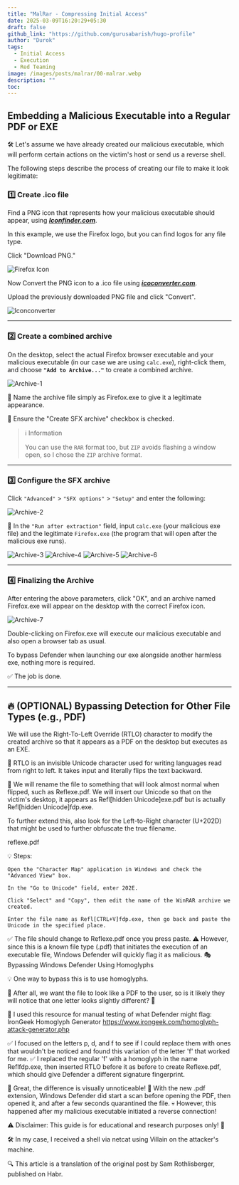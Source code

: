 ```yaml
---
title: "MalRar - Compressing Initial Access"
date: 2025-03-09T16:20:29+05:30
draft: false
github_link: "https://github.com/gurusabarish/hugo-profile"
author: "Durok"
tags:
  - Initial Access
  - Execution
  - Red Teaming
image: /images/posts/malrar/00-malrar.webp
description: ""
toc: 
---
```



## Embedding a Malicious Executable into a Regular PDF or EXE
🛠️ Let's assume we have already created our malicious executable, which will perform certain actions on the victim's host or send us a reverse shell. 

The following steps describe the process of creating our file to make it look legitimate:

### 1️⃣ Create .ico file 

Find a PNG icon that represents how your malicious executable should appear, using **_[Iconfinder.com](https://iconfinder.com/)_**.

In this example, we use the Firefox logo, but you can find logos for any file type.

Click "Download PNG."

![Firefox Icon](/images/posts/malrar/05-flaticon-png.png)


Now Convert the PNG icon to a .ico file using **_[icoconverter.com](https://icoconverter.com/)_**.

Upload the previously downloaded PNG file and click "Convert".

![Iconconverter](/images/posts/malrar/05-Converter.png)

---

### 2️⃣ Create a combined archive

On the desktop, select the actual Firefox browser executable and your malicious executable (in our case we are using `calc.exe`), right-click them, and choose **`"Add to Archive..."`** to create a combined archive.

![Archive-1](/images/posts/malrar/00-setting.png)

🔹 Name the archive file simply as Firefox.exe to give it a legitimate appearance. 

🔹 Ensure the "Create SFX archive" checkbox is checked.

> ℹ️ Information
>
> You can use the `RAR` format too, but `ZIP` avoids flashing a window open, so I chose the `ZIP` archive format.
---

### 3️⃣ Configure the SFX archive

Click `"Advanced"` > `"SFX options"` > `"Setup"` and enter the following:

![Archive-2](/images/posts/malrar/01-advanced.png)

🔹 In the `"Run after extraction"` field, input `calc.exe` (your malicious exe file) and the legitimate `Firefox.exe` (the program that will open after the malicious exe runs).

![Archive-3](/images/posts/malrar/02-advanced-setup.png)
![Archive-4](/images/posts/malrar/03-advanced-modes.png)
![Archive-5](/images/posts/malrar/04-advanced-update.png)
![Archive-6](/images/posts/malrar/06-advanced-icon.png)

---
### 4️⃣ Finalizing the Archive

After entering the above parameters, click "OK", and an archive named Firefox.exe will appear on the desktop with the correct Firefox icon. 

![Archive-7](/images/posts/malrar/07-final-zip.png)

Double-clicking on Firefox.exe will execute our malicious executable and also open a browser tab as usual. 

To bypass Defender when launching our exe alongside another harmless exe, nothing more is required.

✅ The job is done.

---

## 🔥 (OPTIONAL) Bypassing Detection for Other File Types (e.g., PDF)

We will use the Right-To-Left Override (RTLO) character to modify the created archive so that it appears as a PDF on the desktop but executes as an EXE.

📌 RTLO is an invisible Unicode character used for writing languages read from right to left. It takes input and literally flips the text backward.

📌 We will rename the file to something that will look almost normal when flipped, such as Reflexe.pdf. We will insert our Unicode so that on the victim's desktop, it appears as Refl[hidden Unicode]exe.pdf but is actually Refl[hidden Unicode]fdp.exe.

To further extend this, also look for the Left-to-Right character (U+202D) that might be used to further obfuscate the true filename.

refl‮fdp.exe

💡 Steps:

    Open the "Character Map" application in Windows and check the "Advanced View" box.

    In the "Go to Unicode" field, enter 202E.

    Click "Select" and "Copy", then edit the name of the WinRAR archive we created.

    Enter the file name as Refl[CTRL+V]fdp.exe, then go back and paste the Unicode in the specified place.

✅ The file should change to Reflexe.pdf once you press paste. ⚠️ However, since this is a known file type (.pdf) that initiates the execution of an executable file, Windows Defender will quickly flag it as malicious.
🎭 Bypassing Windows Defender Using Homoglyphs

💡 One way to bypass this is to use homoglyphs.

🎯 After all, we want the file to look like a PDF to the user, so is it likely they will notice that one letter looks slightly different? 🤔

🔹 I used this resource for manual testing of what Defender might flag: IronGeek Homoglyph Generator
 https://www.irongeek.com/homoglyph-attack-generator.php

✅ I focused on the letters p, d, and f to see if I could replace them with ones that wouldn't be noticed and found this variation of the letter 'f' that worked for me. ✅ I replaced the regular 'f' with a homoglyph in the name Reflfdp.exe, then inserted RTLO before it as before to create Reflexe.pdf, which should give Defender a different signature fingerprint.

🎉 Great, the difference is visually unnoticeable! 🚨 With the new .pdf extension, Windows Defender did start a scan before opening the PDF, then opened it, and after a few seconds quarantined the file. 💀 However, this happened after my malicious executable initiated a reverse connection!

⚠️ Disclaimer: This guide is for educational and research purposes only! 🛑

🛠️ In my case, I received a shell via netcat using Villain on the attacker's machine.

🔍 This article is a translation of the original post by Sam Rothlisberger, published on Habr.